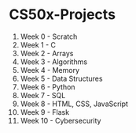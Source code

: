 # CS50x-Projects
1) Week 0 - Scratch
2) Week 1 - C
3) Week 2 - Arrays
4) Week 3 - Algorithms
5) Week 4 - Memory
6) Week 5 - Data Structures
7) Week 6 - Python
8) Week 7 - SQL
9) Week 8 - HTML, CSS, JavaScript
10) Week 9 - Flask
11) Week 10 - Cybersecurity

